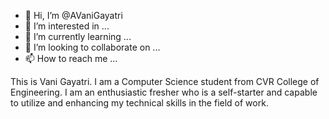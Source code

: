 - 👋 Hi, I’m @AVaniGayatri
- 👀 I’m interested in ...
- 🌱 I’m currently learning ...
- 💞️ I’m looking to collaborate on ...
- 📫 How to reach me ...

<!---
AVaniGayatri/AVaniGayatri is a ✨ special ✨ repository because its `README.md` (this file) appears on your GitHub profile.
You can click the Preview link to take a look at your changes.
--->

This is Vani Gayatri. I am a Computer Science student from CVR College of Engineering. I am an enthusiastic fresher who is a self-starter and capable to utilize and enhancing my
technical skills in the field of work.
